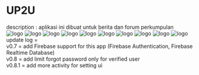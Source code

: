 # UP2U
description : aplikasi ini dibuat untuk berita dan forum perkumpulan<br>
![logo](app/ss/Screenshot_2018-09-02-11-54-22-203_com.surya.david.up2you.png)
![logo](app/ss/Screenshot_2018-09-02-11-54-26-997_com.surya.david.up2you.png)
![logo](app/ss/Screenshot_2018-09-02-11-54-31-288_com.surya.david.up2you.png)
![logo](app/ss/Screenshot_2018-09-02-11-54-34-523_com.surya.david.up2you.png)
![logo](app/ss/Screenshot_2018-09-02-11-54-38-233_com.surya.david.up2you.png)
![logo](app/ss/Screenshot_2018-09-02-11-55-00-567_com.surya.david.up2you.png)
![logo](app/ss/Screenshot_2018-09-02-11-55-00-567_com.surya.david.up2you.png)
![logo](app/ss/Screenshot_2018-09-02-11-55-03-417_com.surya.david.up2you.png)
![logo](app/ss/Screenshot_2018-09-02-11-55-07-418_com.surya.david.up2you.png)
![logo](app/ss/Screenshot_2018-09-02-11-55-10-057_com.surya.david.up2you.png)<br>
update log = <br>
v0.7 = add Firebase support for this app (Firebase Authentication, Firebase Realtime Database)<br>
v0.8 = add limit forgot password only for verified user<br>
v0.8.1 = add more activity for setting ui
